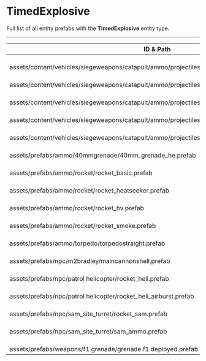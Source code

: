 # TimedExplosive
Full list of all <Badge type="warning" text="17"/> entity prefabs with the **TimedExplosive** entity type.

---
| ID & Path |
| --- |
| <a href="#362061794"><Badge id="362061794" type="tip" text="#"/></a> <Badge type="tip" text="362061794"/> <Badge type="info" text="RealmedRemove"/> <Badge type="info" text="ServerProjectile"/> <Badge type="info" text="HideUntilMobile"/> <Badge type="info" text="SoundPlayer"/> <br> assets/content/vehicles/siegeweapons/catapult/ammo/projectiles/boulder.prefab |
| <a href="#1913489021"><Badge id="1913489021" type="tip" text="#"/></a> <Badge type="tip" text="1913489021"/> <Badge type="info" text="RealmedRemove"/> <Badge type="info" text="ServerProjectile"/> <Badge type="info" text="HideUntilMobile"/> <Badge type="info" text="SoundPlayer"/> <br> assets/content/vehicles/siegeweapons/catapult/ammo/projectiles/boulder_explosive.prefab |
| <a href="#520730022"><Badge id="520730022" type="tip" text="#"/></a> <Badge type="tip" text="520730022"/> <Badge type="info" text="RealmedRemove"/> <Badge type="info" text="ServerProjectile"/> <Badge type="info" text="HideUntilMobile"/> <Badge type="info" text="SoundPlayer"/> <Badge type="info" text="PrefabInformation"/> <br> assets/content/vehicles/siegeweapons/catapult/ammo/projectiles/boulder_explosive_deployed.prefab |
| <a href="#4081160652"><Badge id="4081160652" type="tip" text="#"/></a> <Badge type="tip" text="4081160652"/> <Badge type="info" text="RealmedRemove"/> <Badge type="info" text="ServerProjectile"/> <Badge type="info" text="HideUntilMobile"/> <Badge type="info" text="SoundPlayer"/> <br> assets/content/vehicles/siegeweapons/catapult/ammo/projectiles/boulder_mid.prefab |
| <a href="#1034606242"><Badge id="1034606242" type="tip" text="#"/></a> <Badge type="tip" text="1034606242"/> <Badge type="info" text="RealmedRemove"/> <Badge type="info" text="ServerProjectile"/> <Badge type="info" text="HideUntilMobile"/> <Badge type="info" text="SoundPlayer"/> <br> assets/content/vehicles/siegeweapons/catapult/ammo/projectiles/boulder_small.prefab |
| <a href="#1859672190"><Badge id="1859672190" type="tip" text="#"/></a> <Badge type="tip" text="1859672190"/> <Badge type="info" text="RealmedRemove"/> <Badge type="info" text="ServerProjectile"/> <Badge type="info" text="HideUntilMobile"/> <Badge type="info" text="Rust.PropRenderer"/> <br> assets/prefabs/ammo/40mmgrenade/40mm_grenade_he.prefab |
| <a href="#3046924118"><Badge id="3046924118" type="tip" text="#"/></a> <Badge type="tip" text="3046924118"/> <Badge type="info" text="RealmedRemove"/> <Badge type="info" text="ServerProjectile"/> <Badge type="info" text="HideUntilMobile"/> <br> assets/prefabs/ammo/rocket/rocket_basic.prefab |
| <a href="#288982380"><Badge id="288982380" type="tip" text="#"/></a> <Badge type="tip" text="288982380"/> <Badge type="info" text="RealmedRemove"/> <Badge type="info" text="HideUntilMobile"/> <Badge type="info" text="SeekingServerProjectile"/> <br> assets/prefabs/ammo/rocket/rocket_heatseeker.prefab |
| <a href="#1217937936"><Badge id="1217937936" type="tip" text="#"/></a> <Badge type="tip" text="1217937936"/> <Badge type="info" text="RealmedRemove"/> <Badge type="info" text="ServerProjectile"/> <Badge type="info" text="HideUntilMobile"/> <br> assets/prefabs/ammo/rocket/rocket_hv.prefab |
| <a href="#1790390506"><Badge id="1790390506" type="tip" text="#"/></a> <Badge type="tip" text="1790390506"/> <Badge type="info" text="RealmedRemove"/> <Badge type="info" text="ServerProjectile"/> <Badge type="info" text="HideUntilMobile"/> <br> assets/prefabs/ammo/rocket/rocket_smoke.prefab |
| <a href="#110435217"><Badge id="110435217" type="tip" text="#"/></a> <Badge type="tip" text="110435217"/> <Badge type="info" text="RealmedRemove"/> <Badge type="info" text="TorpedoServerProjectile"/> <Badge type="info" text="HideUntilMobile"/> <br> assets/prefabs/ammo/torpedo/torpedostraight.prefab |
| <a href="#3032863244"><Badge id="3032863244" type="tip" text="#"/></a> <Badge type="tip" text="3032863244"/> <Badge type="info" text="RealmedRemove"/> <Badge type="info" text="ServerProjectile"/> <Badge type="info" text="HideUntilMobile"/> <Badge type="info" text="FlybySound"/> <Badge type="info" text="PrefabInformation"/> <br> assets/prefabs/npc/m2bradley/maincannonshell.prefab |
| <a href="#129320027"><Badge id="129320027" type="tip" text="#"/></a> <Badge type="tip" text="129320027"/> <Badge type="info" text="RealmedRemove"/> <Badge type="info" text="ServerProjectile"/> <Badge type="info" text="HideUntilMobile"/> <Badge type="info" text="PrefabInformation"/> <br> assets/prefabs/npc/patrol helicopter/rocket_heli.prefab |
| <a href="#3253859536"><Badge id="3253859536" type="tip" text="#"/></a> <Badge type="tip" text="3253859536"/> <Badge type="info" text="RealmedRemove"/> <Badge type="info" text="ServerProjectile"/> <Badge type="info" text="HideUntilMobile"/> <br> assets/prefabs/npc/patrol helicopter/rocket_heli_airburst.prefab |
| <a href="#2160908677"><Badge id="2160908677" type="tip" text="#"/></a> <Badge type="tip" text="2160908677"/> <Badge type="info" text="RealmedRemove"/> <Badge type="info" text="ServerProjectile"/> <Badge type="info" text="HideUntilMobile"/> <Badge type="info" text="PrefabInformation"/> <br> assets/prefabs/npc/sam_site_turret/rocket_sam.prefab |
| <a href="#3414321847"><Badge id="3414321847" type="tip" text="#"/></a> <Badge type="tip" text="3414321847"/> <Badge type="info" text="RealmedRemove"/> <Badge type="info" text="ServerProjectile"/> <Badge type="info" text="HideUntilMobile"/> <Badge type="info" text="Rust.PropRenderer"/> <br> assets/prefabs/npc/sam_site_turret/sam_ammo.prefab |
| <a href="#1128089209"><Badge id="1128089209" type="tip" text="#"/></a> <Badge type="tip" text="1128089209"/> <Badge type="info" text="RealmedRemove"/> <Badge type="info" text="SoundPlayer"/> <Badge type="info" text="HideUntilMobile"/> <Badge type="info" text="Model"/> <br> assets/prefabs/weapons/f1 grenade/grenade.f1.deployed.prefab |
